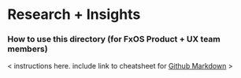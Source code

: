 # Research + Insights


### How to use this directory (for FxOS Product + UX team members)
< instructions here. include link to cheatsheet for [Github Markdown][1] >


[1]: https://help.github.com/articles/markdown-basics/